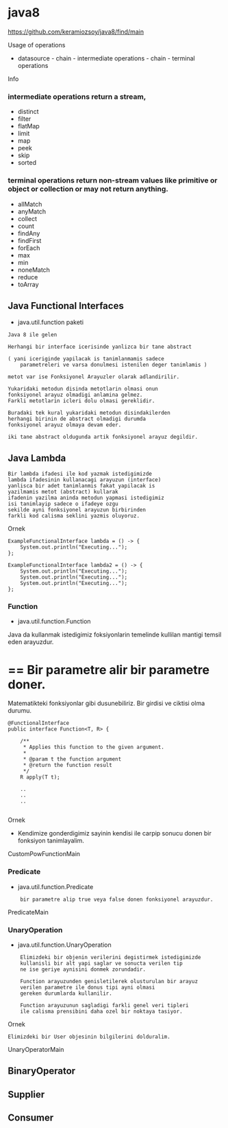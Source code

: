 # java8

 
https://github.com/keramiozsoy/java8/find/main


 Usage of operations

 - datasource - chain - intermediate operations - chain - terminal operations

 Info

 ### intermediate operations return a stream,

 * distinct 
 * filter
 * flatMap
 * limit
 * map
 * peek
 * skip
 * sorted

  ### terminal operations return non-stream values like primitive or object or collection or may not return anything.

 * allMatch
 * anyMatch
 * collect
 * count
 * findAny
 * findFirst
 * forEach
 * max
 * min
 * noneMatch
 * reduce
 * toArray




## Java Functional Interfaces

- java.util.function paketi

~~~
Java 8 ile gelen 

Herhangi bir interface icerisinde yanlizca bir tane abstract 

( yani iceriginde yapilacak is tanimlanmamis sadece 
    parametreleri ve varsa donulmesi istenilen deger tanimlamis ) 

metot var ise Fonksiyonel Arayuzler olarak adlandirilir.

Yukaridaki metodun disinda metotlarin olmasi onun
fonksiyonel arayuz olmadigi anlamina gelmez. 
Farkli metotlarin icleri dolu olmasi gereklidir.

Buradaki tek kural yukaridaki metodun disindakilerden
herhangi birinin de abstract olmadigi durumda 
fonksiyonel arayuz olmaya devam eder.

iki tane abstract oldugunda artik fonksiyonel arayuz degildir.
~~~

## Java Lambda
~~~
Bir lambda ifadesi ile kod yazmak istedigimizde
lambda ifadesinin kullanacagi arayuzun (interface)
yanlisca bir adet tanimlanmis fakat yapilacak is
yazilmamis metot (abstract) kullarak 
ifadenin yazilma aninda metodun yapmasi istedigimiz 
isi tanimlayip sadece o ifadeye ozgu 
sekilde ayni fonksiyonel arayuzun birbirinden
farkli kod calisma seklini yazmis oluyoruz.
~~~

Ornek 

~~~
ExampleFunctionalInterface lambda = () -> {
    System.out.println("Executing...");
};

ExampleFunctionalInterface lambda2 = () -> {
    System.out.println("Executing...");
    System.out.println("Executing...");
    System.out.println("Executing...");
};

~~~

### Function

- java.util.function.Function

Java da kullanmak istedigimiz foksiyonlarin
temelinde kullilan mantigi temsil eden arayuzdur.

==
Bir parametre alir bir parametre doner.
==

Matematikteki fonksiyonlar gibi dusunebiliriz. 
Bir girdisi ve ciktisi olma durumu.

~~~
@FunctionalInterface
public interface Function<T, R> {

    /**
     * Applies this function to the given argument.
     *
     * @param t the function argument
     * @return the function result
     */
    R apply(T t);

    ..
    ..
    ..


~~~

Ornek 

- Kendimize gonderdigimiz sayinin kendisi ile carpip
sonucu donen bir fonksiyon tanimlayalim.

CustomPowFunctionMain


### Predicate

- java.util.function.Predicate

~~~
    bir parametre alip true veya false donen fonksiyonel arayuzdur.
~~~

PredicateMain

### UnaryOperation

- java.util.function.UnaryOperation

~~~
    Elimizdeki bir objenin verilerini degistirmek istedigimizde
    kullanisli bir alt yapi saglar ve sonucta verilen tip
    ne ise geriye aynisini donmek zorundadir.

    Function arayuzunden genisletilerek olusturulan bir arayuz
    verilen parametre ile donus tipi ayni olmasi
    gereken durumlarda kullanilir.

    Function arayuzunun sagladigi farkli genel veri tipleri 
    ile calisma prensibini daha ozel bir noktaya tasiyor.
~~~

Ornek 
~~~
Elimizdeki bir User objesinin bilgilerini dolduralim.
~~~

UnaryOperatorMain


## BinaryOperator

## Supplier

## Consumer








